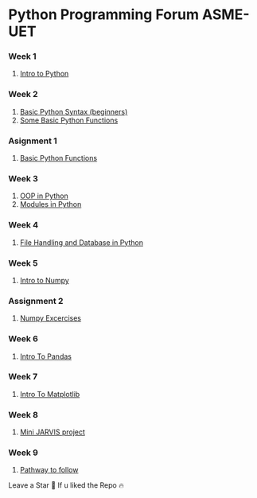 # Python Programming Forum ASME-UET

### Week 1
1) [Intro to Python](https://github.com/M-Usman-Tahir/PPF-ASME-UET/tree/main/Week%201) 

### Week 2
1) [Basic Python Syntax (beginners)](https://github.com/M-Usman-Tahir/PPF-ASME-UET/tree/main/Week%202)
2) [Some Basic Python Functions](https://github.com/M-Usman-Tahir/PPF-ASME-UET/tree/main/Week%202)

### Asignment 1
1) [Basic Python Functions](https://github.com/M-Usman-Tahir/PPF-ASME-UET/tree/main/Week%202/Assignment)

### Week 3
1) [OOP in Python](https://github.com/M-Usman-Tahir/PPF-ASME-UET/tree/main/Week%203)
2) [Modules in Python](https://github.com/M-Usman-Tahir/PPF-ASME-UET/tree/main/Week%203)

### Week 4
1) [File Handling and Database in Python](https://github.com/M-Usman-Tahir/PPF-ASME-UET/tree/main/Week%204)

### Week 5
1) [Intro to Numpy](https://github.com/M-Usman-Tahir/PPF-ASME-UET/tree/main/Week%205)

### Assignment 2
1) [Numpy Excercises](https://github.com/M-Usman-Tahir/PPF-ASME-UET/tree/main/Week%205/Assignment)

### Week 6
1) [Intro To Pandas](https://github.com/M-Usman-Tahir/PPF-ASME-UET/tree/main/Week%206)

### Week 7
1) [Intro To Matplotlib](https://github.com/M-Usman-Tahir/PPF-ASME-UET/tree/main/Week%207)

### Week 8
1) [Mini JARVIS project](https://github.com/M-Usman-Tahir/PPF-ASME-UET/tree/main/Week%208)

### Week 9
1) [Pathway to follow](https://github.com/M-Usman-Tahir/PPF-ASME-UET/tree/main/Week%209)

Leave a Star 🌟 If u liked the Repo 🔥
